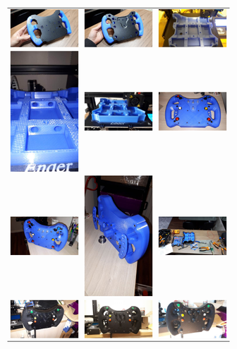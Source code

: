 <table>
  <tr>
    <td>
      <img src="photos/20210629_182649.jpg" width=200>
    </td>
    <td>
      <img src="photos/20210629_182700.jpg" width=200>
    </td>
    <td>
      <img src="photos/IMG-20210528-WA0026.jpg" width=200>
    </td>
  </tr>
  <tr>
    <td>
      <img src="photos/IMG-20210528-WA0034.jpg" width=200>
    </td>
    <td>
      <img src="photos/IMG-20210529-WA0021.jpg" width=200>
    </td>
    <td>
      <img src="photos/IMG-20210609-WA0006.jpg" width=200>
    </td>
  </tr>
  <tr>
    <td>
      <img src="photos/IMG-20210609-WA0009.jpg" width=200>
    </td>
    <td>
      <img src="photos/IMG-20210609-WA0012.jpg" width=200>
    </td>
    <td>
      <img src="photos/IMG-20210717-WA0011.jpg" width=200>
    </td>
  </tr>
  <tr>
    <td>
      <img src="photos/IMG-20210721-WA0009.jpg" width=200>
    </td>
    <td>
      <img src="photos/IMG-20210721-WA0012.jpg" width=200>
    </td>
    <td>
      <img src="photos/IMG-20210722-WA0002.jpg" width=200>
    </td>
  </tr>
</table>

